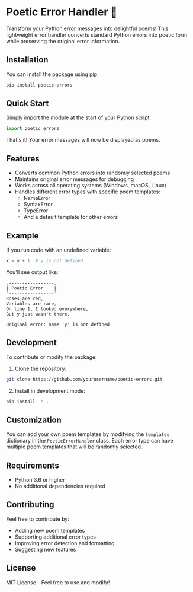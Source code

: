 # Poetic Error Handler 📝
Transform your Python error messages into delightful poems! This lightweight error handler converts standard Python errors into poetic form while preserving the original error information.

## Installation
You can install the package using pip:
```bash
pip install poetic-errors
```

## Quick Start
Simply import the module at the start of your Python script:
```python
import poetic_errors
```

That's it! Your error messages will now be displayed as poems.

## Features
- Converts common Python errors into randomly selected poems
- Maintains original error messages for debugging
- Works across all operating systems (Windows, macOS, Linux)
- Handles different error types with specific poem templates:
  - NameError
  - SyntaxError
  - TypeError
  - And a default template for other errors

## Example
If you run code with an undefined variable:
```python
x = y + 1  # y is not defined
```

You'll see output like:
```
.-----------------.
| Poetic Error    |
'-----------------'
Roses are red,
Variables are rare,
On line 1, I looked everywhere,
But y just wasn't there.

Original error: name 'y' is not defined
```

## Development
To contribute or modify the package:

1. Clone the repository:
```bash
git clone https://github.com/yourusername/poetic-errors.git
```

2. Install in development mode:
```bash
pip install -e .
```

## Customization
You can add your own poem templates by modifying the `templates` dictionary in the `PoeticErrorHandler` class. Each error type can have multiple poem templates that will be randomly selected.

## Requirements
- Python 3.6 or higher
- No additional dependencies required

## Contributing
Feel free to contribute by:
- Adding new poem templates
- Supporting additional error types
- Improving error detection and formatting
- Suggesting new features

## License
MIT License - Feel free to use and modify!
